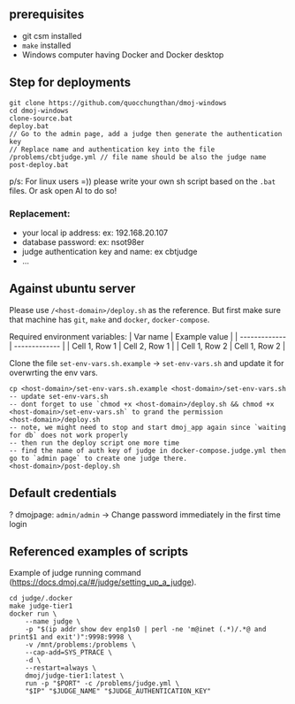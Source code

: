 ## prerequisites
- git csm installed
- `make` installed
- Windows computer having Docker and Docker desktop

## Step for deployments
```
git clone https://github.com/quocchungthan/dmoj-windows
cd dmoj-windows
clone-source.bat
deploy.bat
// Go to the admin page, add a judge then generate the authentication key
// Replace name and authentication key into the file /problems/cbtjudge.yml // file name should be also the judge name
post-deploy.bat
```
p/s: For linux users =)) please write your own sh script based on the `.bat` files. Or ask open AI to do so!

### Replacement:
- your local ip address: ex: 192.168.20.107
- database password: ex: nsot98er
- judge authentication key and name: ex cbtjudge
- ...


## Against ubuntu server
Please use `/<host-domain>/deploy.sh` as the reference. But first make sure that machine has `git`, `make` and `docker`, `docker-compose`.

Required environment variables:
| Var name      | Example value      |
| ------------- | ------------- |
| Cell 1, Row 1 | Cell 2, Row 1 |
| Cell 1, Row 2 | Cell 1, Row 2 |

Clone the file `set-env-vars.sh.example` -> `set-env-vars.sh` and update it for overwrting the env vars.

```
cp <host-domain>/set-env-vars.sh.example <host-domain>/set-env-vars.sh
-- update set-env-vars.sh
-- dont forget to use `chmod +x <host-domain>/deploy.sh && chmod +x <host-domain>/set-env-vars.sh` to grand the permission
<host-domain>/deploy.sh
-- note, we might need to stop and start dmoj_app again since `waiting for db` does not work properly
-- then run the deploy script one more time
-- find the name of auth key of judge in docker-compose.judge.yml then go to `admin page` to create one judge there.
<host-domain>/post-deploy.sh
```

## Default credentials
?
dmojpage: `admin/admin` -> Change password immediately in the first time login


## Referenced examples of scripts
Example of judge running command (https://docs.dmoj.ca/#/judge/setting_up_a_judge).
```
cd judge/.docker
make judge-tier1
docker run \
    --name judge \
    -p "$(ip addr show dev enp1s0 | perl -ne 'm@inet (.*)/.*@ and print$1 and exit')":9998:9998 \
    -v /mnt/problems:/problems \
    --cap-add=SYS_PTRACE \
    -d \
    --restart=always \
    dmoj/judge-tier1:latest \
    run -p "$PORT" -c /problems/judge.yml \
    "$IP" "$JUDGE_NAME" "$JUDGE_AUTHENTICATION_KEY"
```